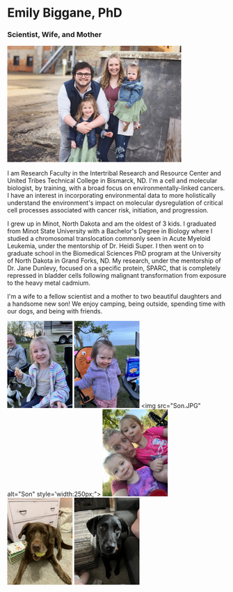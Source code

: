 
# Emily Biggane, PhD

### Scientist, Wife, and Mother

<img src="Family.JPG" alt="My Family" style="width:400px;">

I am Research Faculty in the Intertribal Research and Resource Center and United Tribes Technical College in Bismarck, ND. I'm a cell and molecular biologist, by training, with a broad focus on environmentally-linked cancers. I have an interest in incorporating environmental data to more holistically understand the environment's impact on molecular dysregulation of critical cell processes associated with cancer risk, initiation, and progression.

I grew up in Minot, North Dakota and am the oldest of 3 kids. I graduated from Minot State University with a Bachelor's Degree in Biology where I studied a chromosomal translocation commonly seen in Acute Myeloid Leukemia, under the mentorship of Dr. Heidi Super. I then went on to graduate school in the Biomedical Sciences PhD program at the University of North Dakota in Grand Forks, ND. My research, under the mentorship of Dr. Jane Dunlevy, focused on a specific protein, SPARC, that is completely repressed in bladder cells following malignant transformation from exposure to the heavy metal cadmium.

I'm a wife to a fellow scientist and a mother to two beautiful daughters and a handsome new son! We enjoy camping, being outside, spending time with our dogs, and being with friends.

<img src="Daughter_1.JPG" alt="Daughter_1" style="width:150px;"> <img src="Daughter_2.JPG" alt="Daughter_2" style="width:150px;"> <img src="Son.JPG" alt="Son" style='width:250px;"> <img src="Outside.JPG" alt="Outside" style="width:150px;"> <img src="Pup_1.JPG" alt="Pup_1" style="width:150px;"> <img src="Pup_2.JPG" alt="Pup_2" style="width:150px;">


